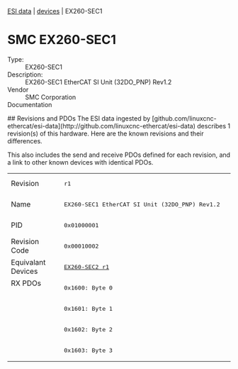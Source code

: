 <div class="nav"><a href="/esi-data">ESI data</a> | <a href="/esi-data/devices">devices</a> | EX260-SEC1</div>

#  SMC EX260-SEC1

<dl>
  <dt>Type:</dt><dd>EX260-SEC1</dd>
  <dt>Description:</dt><dd>EX260-SEC1 EtherCAT SI Unit (32DO_PNP) Rev1.2</dd>
  <dt>Vendor</dt><dd>SMC Corporation</dd>
  <dt>Documentation</dt><dd><a href=""></a></dd>
</dl>
## Revisions and PDOs
The ESI data ingested by [github.com/linuxcnc-ethercat/esi-data](http://github.com/linuxcnc-ethercat/esi-data) describes 1 revision(s) of this hardware.  Here are the known revisions and their differences.

This also includes the send and receive PDOs defined for each revision, and a link to other known devices with identical PDOs.

<table>
<tr >
<td class="first">Revision</td>
<td ><pre>r1</pre></td>
</tr>
<tr >
<td class="first">Name</td>
<td ><pre>EX260-SEC1 EtherCAT SI Unit (32DO_PNP) Rev1.2</pre></td>
</tr>
<tr >
<td class="first">PID</td>
<td ><pre>0x01000001</pre></td>
</tr>
<tr >
<td class="first">Revision Code</td>
<td ><pre>0x00010002</pre></td>
</tr>
<tr >
<td class="first">Equivalant Devices</td>
<td ><pre><a href="EX260-SEC2">EX260-SEC2 r1</a></pre></td>
</tr>
<tr class="rxpdo pdosection">
<td class="first" rowspan=4 valign=top>RX PDOs</td>
<td><pre>0x1600: Byte 0</pre></td>
<td></td>
</tr>
<tr class="rxpdo pdosection">
<td ><pre>0x1601: Byte 1</pre></td>
</tr>
<tr class="rxpdo pdosection">
<td ><pre>0x1602: Byte 2</pre></td>
</tr>
<tr class="rxpdo pdosection">
<td ><pre>0x1603: Byte 3</pre></td>
</tr>
</table>
